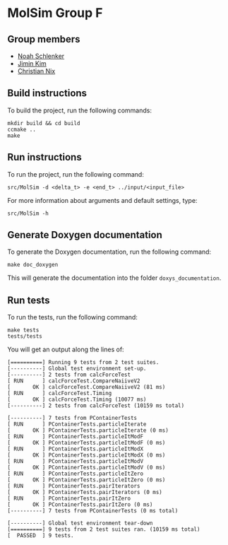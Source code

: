 MolSim Group F
===

## Group members
- [Noah Schlenker](https://github.com/noahpy)
- [Jimin Kim](https://github.com/jimin31)
- [Christian Nix](https://github.com/Chryzl)

## Build instructions
To build the project, run the following commands:
```
mkdir build && cd build
ccmake ..
make
```

## Run instructions
To run the project, run the following command:
```
src/MolSim -d <delta_t> -e <end_t> ../input/<input_file>
```
For more information about arguments and default settings, type:
```
src/MolSim -h
```
## Generate Doxygen documentation
To generate the Doxygen documentation, run the following command:
```
make doc_doxygen
```
This will generate the documentation into the folder `doxys_documentation`.

## Run tests
To run the tests, run the following command:
```
make tests
tests/tests
```

You will get an output along the lines of:
```
[==========] Running 9 tests from 2 test suites.
[----------] Global test environment set-up.
[----------] 2 tests from calcForceTest
[ RUN      ] calcForceTest.CompareNaiiveV2
[       OK ] calcForceTest.CompareNaiiveV2 (81 ms)
[ RUN      ] calcForceTest.Timing
[       OK ] calcForceTest.Timing (10077 ms)
[----------] 2 tests from calcForceTest (10159 ms total)

[----------] 7 tests from PContainerTests
[ RUN      ] PContainerTests.particleIterate
[       OK ] PContainerTests.particleIterate (0 ms)
[ RUN      ] PContainerTests.particleItModF
[       OK ] PContainerTests.particleItModF (0 ms)
[ RUN      ] PContainerTests.particleItModX
[       OK ] PContainerTests.particleItModX (0 ms)
[ RUN      ] PContainerTests.particleItModV
[       OK ] PContainerTests.particleItModV (0 ms)
[ RUN      ] PContainerTests.particleItZero
[       OK ] PContainerTests.particleItZero (0 ms)
[ RUN      ] PContainerTests.pairIterators
[       OK ] PContainerTests.pairIterators (0 ms)
[ RUN      ] PContainerTests.pairItZero
[       OK ] PContainerTests.pairItZero (0 ms)
[----------] 7 tests from PContainerTests (0 ms total)

[----------] Global test environment tear-down
[==========] 9 tests from 2 test suites ran. (10159 ms total)
[  PASSED  ] 9 tests.
```

